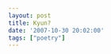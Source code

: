 ```yaml
---
layout: post
title: Kyun?
date: '2007-10-30 20:02:00'
tags: ["poetry"]
---
```


<p><a onblur="try {parent.deselectBloggerImageGracefully();} catch(e) {}" href="http://bp1.blogger.com/_cWdd7TsTIWo/RyeODoTCk3I/AAAAAAAAAEw/vjzVCNI8iDA/s1600-h/kyun.jpg"><img style="display:block; margin:0px auto 10px; text-align:center;cursor:pointer; cursor:hand;" src="http://bp1.blogger.com/_cWdd7TsTIWo/RyeODoTCk3I/AAAAAAAAAEw/vjzVCNI8iDA/s320/kyun.jpg" border="0" alt="" id="BLOGGER_PHOTO_ID_5127222893792629618"/></a></p><div class="blogger-post-footer"><img width="1" height="1" src="https://blogger.googleusercontent.com/tracker/5416117946427095362-5657796331714813192?l=soranthou.blogspot.com" alt=""/></div>
